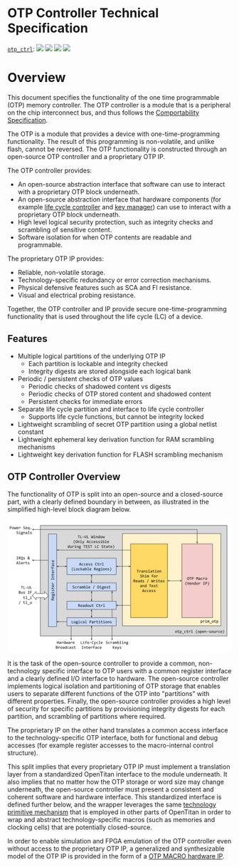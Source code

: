 # OTP Controller Technical Specification

[`otp_ctrl`](https://reports.opentitan.org/hw/top_darjeeling_no_ibex/ip_autogen/otp_ctrl/dv/latest/report.html):
![](https://dashboards.lowrisc.org/badges/dv/otp_ctrl/test.svg)
![](https://dashboards.lowrisc.org/badges/dv/otp_ctrl/passing.svg)
![](https://dashboards.lowrisc.org/badges/dv/otp_ctrl/functional.svg)
![](https://dashboards.lowrisc.org/badges/dv/otp_ctrl/code.svg)

# Overview

This document specifies the functionality of the one time programmable (OTP) memory controller.
The OTP controller is a module that is a peripheral on the chip interconnect bus, and thus follows the [Comportability Specification](../../../../doc/contributing/hw/comportability/README.md).

The OTP is a module that provides a device with one-time-programming functionality.
The result of this programming is non-volatile, and unlike flash, cannot be reversed.
The OTP functionality is constructed through an open-source OTP controller and a proprietary OTP IP.

The OTP controller provides:
- An open-source abstraction interface that software can use to interact with a proprietary OTP block underneath.
- An open-source abstraction interface that hardware components (for example [life cycle controller](../../../ip/lc_ctrl/README.md) and [key manager](../../../ip/keymgr/README.md)) can use to interact with a proprietary OTP block underneath.
- High level logical security protection, such as integrity checks and scrambling of sensitive content.
- Software isolation for when OTP contents are readable and programmable.

The proprietary OTP IP provides:
- Reliable, non-volatile storage.
- Technology-specific redundancy or error correction mechanisms.
- Physical defensive features such as SCA and FI resistance.
- Visual and electrical probing resistance.

Together, the OTP controller and IP provide secure one-time-programming functionality that is used throughout the life cycle (LC) of a device.

## Features

- Multiple logical partitions of the underlying OTP IP
  - Each partition is lockable and integrity checked
  - Integrity digests are stored alongside each logical bank
- Periodic / persistent checks of OTP values
  - Periodic checks of shadowed content vs digests
  - Periodic checks of OTP stored content and shadowed content
  - Persistent checks for immediate errors
- Separate life cycle partition and interface to life cycle controller
  - Supports life cycle functions, but cannot be integrity locked
- Lightweight scrambling of secret OTP partition using a global netlist constant
- Lightweight ephemeral key derivation function for RAM scrambling mechanisms
- Lightweight key derivation function for FLASH scrambling mechanism

## OTP Controller Overview

The functionality of OTP is split into an open-source and a closed-source part, with a clearly defined boundary in between, as illustrated in the simplified high-level block diagram below.

![OTP Controller Overview](./doc/otp_ctrl_overview.svg)

It is the task of the open-source controller to provide a common, non-technology specific interface to OTP users with a common register interface and a clearly defined I/O interface to hardware.
The open-source controller implements logical isolation and partitioning of OTP storage that enables users to separate different functions of the OTP into "partitions" with different properties.
Finally, the open-source controller provides a high level of security for specific partitions by provisioning integrity digests for each partition, and scrambling of partitions where required.

The proprietary IP on the other hand translates a common access interface to the technology-specific OTP interface, both for functional and debug accesses (for example register accesses to the macro-internal control structure).

This split implies that every proprietary OTP IP must implement a translation layer from a standardized OpenTitan interface to the module underneath.
It also implies that no matter how the OTP storage or word size may change underneath, the open-source controller must present a consistent and coherent software and hardware interface.
This standardized interface is defined further below, and the wrapper leverages the same [technology primitive mechanism](../../../ip/prim/README.md) that is employed in other parts of OpenTitan in order to wrap and abstract technology-specific macros (such as memories and clocking cells) that are potentially closed-source.

In order to enable simulation and FPGA emulation of the OTP controller even without access to the proprietary OTP IP, a generalized and synthesizable model of the OTP IP is provided in the form of a [OTP MACRO hardware IP](https://github.com/lowRISC/opentitan/blob/master/hw/ip/otp_macro/rtl/otp_macro.sv).
